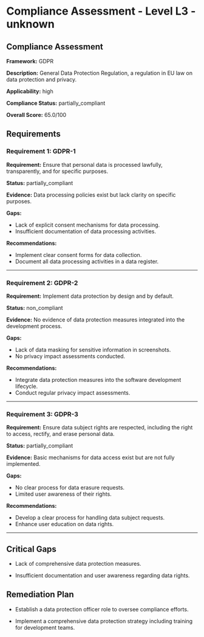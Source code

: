 # Compliance Assessment - Level L3 - unknown

## Compliance Assessment

**Framework:** GDPR

**Description:** General Data Protection Regulation, a regulation in EU law on data protection and privacy.

**Applicability:** high

**Compliance Status:** partially_compliant

**Overall Score:** 65.0/100

## Requirements

### Requirement 1: GDPR-1

**Requirement:** Ensure that personal data is processed lawfully, transparently, and for specific purposes.

**Status:** partially_compliant

**Evidence:** Data processing policies exist but lack clarity on specific purposes.

**Gaps:**
- Lack of explicit consent mechanisms for data processing.
- Insufficient documentation of data processing activities.

**Recommendations:**
- Implement clear consent forms for data collection.
- Document all data processing activities in a data register.

---

### Requirement 2: GDPR-2

**Requirement:** Implement data protection by design and by default.

**Status:** non_compliant

**Evidence:** No evidence of data protection measures integrated into the development process.

**Gaps:**
- Lack of data masking for sensitive information in screenshots.
- No privacy impact assessments conducted.

**Recommendations:**
- Integrate data protection measures into the software development lifecycle.
- Conduct regular privacy impact assessments.

---

### Requirement 3: GDPR-3

**Requirement:** Ensure data subject rights are respected, including the right to access, rectify, and erase personal data.

**Status:** partially_compliant

**Evidence:** Basic mechanisms for data access exist but are not fully implemented.

**Gaps:**
- No clear process for data erasure requests.
- Limited user awareness of their rights.

**Recommendations:**
- Develop a clear process for handling data subject requests.
- Enhance user education on data rights.

---

## Critical Gaps

- Lack of comprehensive data protection measures.

- Insufficient documentation and user awareness regarding data rights.

## Remediation Plan

- Establish a data protection officer role to oversee compliance efforts.

- Implement a comprehensive data protection strategy including training for development teams.

